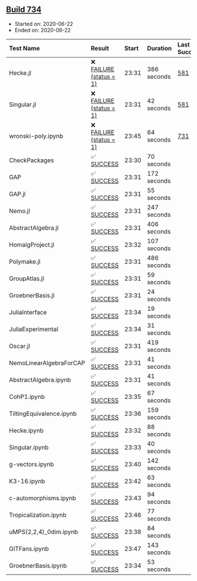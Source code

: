 ## [Build 734](https://oscarci.mathematik.uni-kl.de/job/oscar-julia-1.4/734/)

* Started on: 2020-06-22
* Ended on: 2020-06-22

| Test Name    | Result | Start | Duration | Last Success | First Failure |
|:-------------|:-------|:------|:---------|:-------------|:--------------|
| Hecke.jl | ❌ [FAILURE (status = 1)](https://oscarci.mathematik.uni-kl.de/job/oscar-julia-1.4/734/artifact/logs/build-734/Hecke.jl.log) | 23:31 | 386 seconds | [581](https://oscarci.mathematik.uni-kl.de/job/oscar-julia-1.4/581/) | [582](https://oscarci.mathematik.uni-kl.de/job/oscar-julia-1.4/582/) |
| Singular.jl | ❌ [FAILURE (status = 1)](https://oscarci.mathematik.uni-kl.de/job/oscar-julia-1.4/734/artifact/logs/build-734/Singular.jl.log) | 23:31 | 42 seconds | [581](https://oscarci.mathematik.uni-kl.de/job/oscar-julia-1.4/581/) | [582](https://oscarci.mathematik.uni-kl.de/job/oscar-julia-1.4/582/) |
| wronski-poly.ipynb | ❌ [FAILURE (status = 1)](https://oscarci.mathematik.uni-kl.de/job/oscar-julia-1.4/734/artifact/logs/build-734/wronski-poly.ipynb.log) | 23:45 | 64 seconds | [731](https://oscarci.mathematik.uni-kl.de/job/oscar-julia-1.4/731/) | [732](https://oscarci.mathematik.uni-kl.de/job/oscar-julia-1.4/732/) |
| CheckPackages | ✅ [SUCCESS](https://oscarci.mathematik.uni-kl.de/job/oscar-julia-1.4/734/artifact/logs/build-734/CheckPackages.log) | 23:30 | 70 seconds |  |  |
| GAP | ✅ [SUCCESS](https://oscarci.mathematik.uni-kl.de/job/oscar-julia-1.4/734/artifact/logs/build-734/GAP.log) | 23:31 | 172 seconds |  |  |
| GAP.jl | ✅ [SUCCESS](https://oscarci.mathematik.uni-kl.de/job/oscar-julia-1.4/734/artifact/logs/build-734/GAP.jl.log) | 23:31 | 55 seconds |  |  |
| Nemo.jl | ✅ [SUCCESS](https://oscarci.mathematik.uni-kl.de/job/oscar-julia-1.4/734/artifact/logs/build-734/Nemo.jl.log) | 23:31 | 247 seconds |  |  |
| AbstractAlgebra.jl | ✅ [SUCCESS](https://oscarci.mathematik.uni-kl.de/job/oscar-julia-1.4/734/artifact/logs/build-734/AbstractAlgebra.jl.log) | 23:31 | 406 seconds |  |  |
| HomalgProject.jl | ✅ [SUCCESS](https://oscarci.mathematik.uni-kl.de/job/oscar-julia-1.4/734/artifact/logs/build-734/HomalgProject.jl.log) | 23:32 | 107 seconds |  |  |
| Polymake.jl | ✅ [SUCCESS](https://oscarci.mathematik.uni-kl.de/job/oscar-julia-1.4/734/artifact/logs/build-734/Polymake.jl.log) | 23:31 | 486 seconds |  |  |
| GroupAtlas.jl | ✅ [SUCCESS](https://oscarci.mathematik.uni-kl.de/job/oscar-julia-1.4/734/artifact/logs/build-734/GroupAtlas.jl.log) | 23:31 | 59 seconds |  |  |
| GroebnerBasis.jl | ✅ [SUCCESS](https://oscarci.mathematik.uni-kl.de/job/oscar-julia-1.4/734/artifact/logs/build-734/GroebnerBasis.jl.log) | 23:31 | 24 seconds |  |  |
| JuliaInterface | ✅ [SUCCESS](https://oscarci.mathematik.uni-kl.de/job/oscar-julia-1.4/734/artifact/logs/build-734/JuliaInterface.log) | 23:34 | 19 seconds |  |  |
| JuliaExperimental | ✅ [SUCCESS](https://oscarci.mathematik.uni-kl.de/job/oscar-julia-1.4/734/artifact/logs/build-734/JuliaExperimental.log) | 23:34 | 31 seconds |  |  |
| Oscar.jl | ✅ [SUCCESS](https://oscarci.mathematik.uni-kl.de/job/oscar-julia-1.4/734/artifact/logs/build-734/Oscar.jl.log) | 23:31 | 419 seconds |  |  |
| NemoLinearAlgebraForCAP | ✅ [SUCCESS](https://oscarci.mathematik.uni-kl.de/job/oscar-julia-1.4/734/artifact/logs/build-734/NemoLinearAlgebraForCAP.log) | 23:31 | 41 seconds |  |  |
| AbstractAlgebra.ipynb | ✅ [SUCCESS](https://oscarci.mathematik.uni-kl.de/job/oscar-julia-1.4/734/artifact/logs/build-734/AbstractAlgebra.ipynb.log) | 23:31 | 41 seconds |  |  |
| CohP1.ipynb | ✅ [SUCCESS](https://oscarci.mathematik.uni-kl.de/job/oscar-julia-1.4/734/artifact/logs/build-734/CohP1.ipynb.log) | 23:35 | 67 seconds |  |  |
| TiltingEquivalence.ipynb | ✅ [SUCCESS](https://oscarci.mathematik.uni-kl.de/job/oscar-julia-1.4/734/artifact/logs/build-734/TiltingEquivalence.ipynb.log) | 23:36 | 159 seconds |  |  |
| Hecke.ipynb | ✅ [SUCCESS](https://oscarci.mathematik.uni-kl.de/job/oscar-julia-1.4/734/artifact/logs/build-734/Hecke.ipynb.log) | 23:32 | 88 seconds |  |  |
| Singular.ipynb | ✅ [SUCCESS](https://oscarci.mathematik.uni-kl.de/job/oscar-julia-1.4/734/artifact/logs/build-734/Singular.ipynb.log) | 23:33 | 40 seconds |  |  |
| g-vectors.ipynb | ✅ [SUCCESS](https://oscarci.mathematik.uni-kl.de/job/oscar-julia-1.4/734/artifact/logs/build-734/g-vectors.ipynb.log) | 23:40 | 142 seconds |  |  |
| K3-16.ipynb | ✅ [SUCCESS](https://oscarci.mathematik.uni-kl.de/job/oscar-julia-1.4/734/artifact/logs/build-734/K3-16.ipynb.log) | 23:42 | 63 seconds |  |  |
| c-automorphisms.ipynb | ✅ [SUCCESS](https://oscarci.mathematik.uni-kl.de/job/oscar-julia-1.4/734/artifact/logs/build-734/c-automorphisms.ipynb.log) | 23:43 | 94 seconds |  |  |
| Tropicalization.ipynb | ✅ [SUCCESS](https://oscarci.mathematik.uni-kl.de/job/oscar-julia-1.4/734/artifact/logs/build-734/Tropicalization.ipynb.log) | 23:46 | 77 seconds |  |  |
| uMPS(2,2,4)_0dim.ipynb | ✅ [SUCCESS](https://oscarci.mathematik.uni-kl.de/job/oscar-julia-1.4/734/artifact/logs/build-734/uMPS-2-2-4-_0dim.ipynb.log) | 23:38 | 84 seconds |  |  |
| GITFans.ipynb | ✅ [SUCCESS](https://oscarci.mathematik.uni-kl.de/job/oscar-julia-1.4/734/artifact/logs/build-734/GITFans.ipynb.log) | 23:47 | 143 seconds |  |  |
| GroebnerBasis.ipynb | ✅ [SUCCESS](https://oscarci.mathematik.uni-kl.de/job/oscar-julia-1.4/734/artifact/logs/build-734/GroebnerBasis.ipynb.log) | 23:34 | 53 seconds |  |  |
